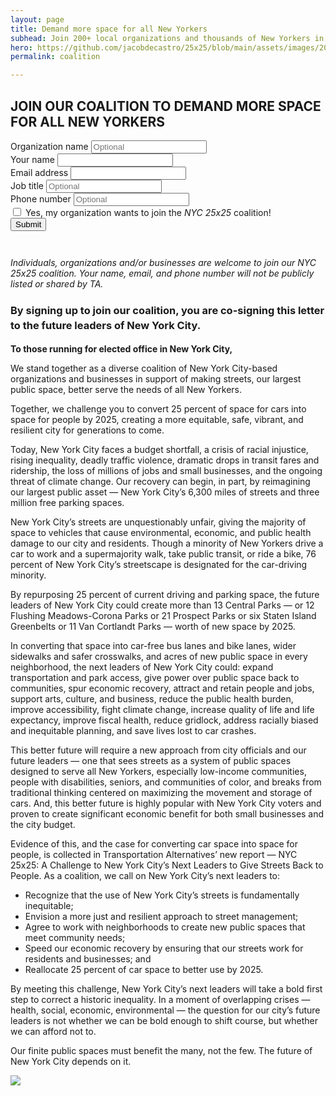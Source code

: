 ```yaml
---
layout: page
title: Demand more space for all New Yorkers
subhead: Join 200+ local organizations and thousands of New Yorkers in demanding more space for all of us.
hero: https://github.com/jacobdecastro/25x25/blob/main/assets/images/20210908TransAltStreets-81_EDITED.jpg?raw=true
permalink: coalition

---
```


## JOIN OUR COALITION TO DEMAND MORE SPACE FOR ALL NEW YORKERS

<form style="padding-bottom: 2em" action="https://hooks.zapier.com/hooks/catch/372105/opnetk3/" method="post" enctype="multipart/form-data">
	<div class="mb-3">
	  <label for="formGroupExampleInput" class="form-label">Organization name</label>
	  <input type="text" class="form-control" name="organization-name" id="organization-name" placeholder="Optional">
	</div>
	<div class="mb-3">
	  <label for="formGroupExampleInput" class="form-label">Your name</label>
	  <input type="text" class="form-control" name="your-name" required id="your-name" placeholder="">
	</div>
  <div class="mb-3">
    <label for="exampleInputEmail1" class="form-label">Email address</label>
    <input type="email" class="form-control" name="email" id="email" required aria-describedby="emailHelp">
  </div>
  <div class="mb-3">
	  <label for="formGroupExampleInput" class="form-label">Job title</label>
	  <input type="text" class="form-control" name="job-title" id="job-title" placeholder="Optional">
	</div>
	<div class="mb-3">
	  <label for="formGroupExampleInput" class="form-label">Phone number</label>
	  <input type="tel" class="form-control" name="phone-number" id="phone-number" placeholder="Optional">
	</div>
  <div class="mb-3 form-check">
    <input type="checkbox" class="form-check-input" id="exampleCheck1">
    <label class="form-check-label" name="Yes-for-exampleCheck1" required>Yes, my organization wants to join the <em>NYC 25x25</em> coalition!</label>
  </div>
  <button type="submit" class="btn btn-primary btn-lg" id="submityes">Submit</button>
</form>

_Individuals, organizations and/or businesses are welcome to join our NYC 25x25 coalition. Your name, email, and phone number will not be publicly listed or shared by TA._

<h3 style="line-height: 1.45em">By signing up to join our coalition, you are co-signing this letter to the future leaders of New York City.</h3>

**To those running for elected office in New York City,**

We stand together as a diverse coalition of New York City-based organizations and businesses in support of making streets, our largest public space, better serve the needs of all New Yorkers. 

Together, we challenge you to convert 25 percent of space for cars into space for people by 2025, creating a more equitable, safe, vibrant, and resilient city for generations to come. 

Today, New York City faces a budget shortfall, a crisis of racial injustice, rising inequality, deadly traffic violence, dramatic drops in transit fares and ridership, the loss of millions of jobs and small businesses, and the ongoing threat of climate change. Our recovery can begin, in part, by reimagining our largest public asset — New York City’s 6,300 miles of streets and three million free parking spaces. 

New York City’s streets are unquestionably unfair, giving the majority of space to vehicles that cause environmental, economic, and public health damage to our city and residents. Though a minority of New Yorkers drive a car to work and a supermajority walk, take public transit, or ride a bike, 76 percent of New York City’s streetscape is designated for the car-driving minority. 

By repurposing 25 percent of current driving and parking space, the future leaders of New York City could create more than 13 Central Parks — or 12 Flushing Meadows-Corona Parks or 21 Prospect Parks or six Staten Island Greenbelts or 11 Van Cortlandt Parks — worth of new space by 2025.

In converting that space into car-free bus lanes and bike lanes, wider sidewalks and safer crosswalks, and acres of new public space in every neighborhood, the next leaders of New York City could: expand transportation and park access, give power over public space back to communities, spur economic recovery, attract and retain people and jobs, support arts, culture, and business, reduce the public health burden, improve accessibility, fight climate change, increase quality of life and life expectancy, improve fiscal health, reduce gridlock, address racially biased and inequitable planning, and save lives lost to car crashes.

This better future will require a new approach from city officials and our future leaders — one that sees streets as a system of public spaces designed to serve all New Yorkers, especially low-income communities, people with disabilities, seniors, and communities of color, and breaks from traditional thinking centered on maximizing the movement and storage of cars. And, this better future is highly popular with New York City voters and proven to create significant economic benefit for both small businesses and the city budget. 

Evidence of this, and the case for converting car space into space for people, is collected in Transportation Alternatives’ new report — NYC 25x25: A Challenge to New York City’s Next Leaders to Give Streets Back to People. As a coalition, we call on New York City’s next leaders to:

<ul>
	<li class="list-no-space">Recognize that the use of New York City’s streets is fundamentally inequitable;</li>
	<li class="list-no-space">Envision a more just and resilient approach to street management;</li>
	<li class="list-no-space">Agree to work with neighborhoods to create new public spaces that meet community needs;</li>
	<li class="list-no-space">Speed our economic recovery by ensuring that our streets work for residents and businesses; and</li>
	<li class="list-no-space">Reallocate 25 percent of car space to better use by 2025.</li>
</ul>

By meeting this challenge, New York City’s next leaders will take a bold first step to correct a historic inequality. In a moment of overlapping crises — health, social, economic, environmental — the question for our city’s future leaders is not whether we can be bold enough to shift course, but whether we can afford not to.
 
Our finite public spaces must benefit the many, not the few. The future of New York City depends on it.

<img src="https://github.com/jacobdecastro/25x25/blob/main/assets/images/25x25%20coalition%20bg%20white.png?raw=true" class="card">

